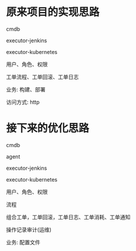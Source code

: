# 原来项目的实现思路

cmdb

executor-jenkins

executor-kubernetes



用户、角色、权限

工单流程、工单回滚、工单日志

业务: 构建、部署

访问方式: http

# 接下来的优化思路

cmdb

agent

executor-jenkins

executor-kubernetes



用户、角色、权限

流程

组合工单，工单回滚，工单日志、工单消耗、工单通知

操作记录审计(运维)

业务: 配置文件

